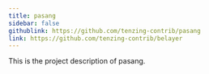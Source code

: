```yaml
---
title: pasang
sidebar: false
githublink: https://github.com/tenzing-contrib/pasang
link: https://github.com/tenzing-contrib/belayer
---
```


This is the project description of pasang.